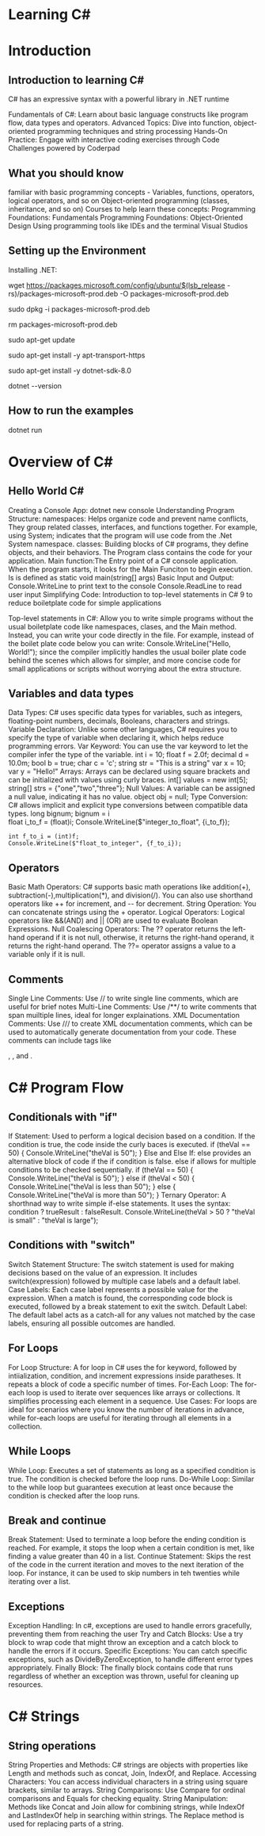 # Learning C#
# Introduction
## Introduction to learning C#
C# has an expressive syntax with a powerful library in .NET runtime

Fundamentals of C#: Learn about basic language constructs like program flow, data types and operators.
Advanced Topics: Dive into function, object-oriented programming techniques and string processing
Hands-On Practice: Engage with interactive coding exercises through Code Challenges powered by Coderpad

## What you should know
familiar with basic programming concepts - Variables, functions, operators, logical operators, and so on
Object-oriented programming (classes, inheritance, and so on)
    Courses to help learn these concepts:
        Programming Foundations: Fundamentals
        Programming Foundations: Object-Oriented Design
Using programming tools like IDEs and the terminal
    Visual Studios

## Setting up the Environment
Installing .NET:
<!-- # Download the Microsoft package repository configuration for the current Ubuntu version -->
wget https://packages.microsoft.com/config/ubuntu/$(lsb_release -rs)/packages-microsoft-prod.deb -O packages-microsoft-prod.deb
<!-- # Install the downloaded Microsoft package repository configuration -->
sudo dpkg -i packages-microsoft-prod.deb
<!-- # Remove the downloaded .deb file to clean up -->
rm packages-microsoft-prod.deb
<!-- # Update the package lists to include the newly added Microsoft repository -->
sudo apt-get update
<!-- # Install apt-transport-https package to allow APT to fetch packages over HTTPS -->
sudo apt-get install -y apt-transport-https
<!-- # Install the .NET SDK version 8.0 -->
sudo apt-get install -y dotnet-sdk-8.0
<!-- # Verify the .NET SDK installation by checking the installed version -->
dotnet --version

## How to run the examples
dotnet run
<!-- dotnet run {works if you're at the top level of the project} 
 with pwd you're at directory: /home/desktop/MSSA-prep/Linkedin-SoftwareDevelopmentFundamentals/notes/LearningC#/LearningCSharp/DotNet7/Finished/Overview/HelloWorld
 
with ls you can see
HelloWorld.csproj  Program.cs  bin  obj 
then you use dotnet run


Script to change the target framework within every .csproj file from DotNet7.0 to DotNet8.0. Run it at the same level of the Finished and Start Directories!
find . -name "*.csproj" -exec sed -i 's|<TargetFramework>.*</TargetFramework>|<TargetFramework>net8.0</TargetFramework>|g' {} + 
-->

# Overview of C#
## Hello World C#
Creating a Console App:
    dotnet new console
Understanding Program Structure:
    namespaces: Helps organize code and prevent name conflicts, They group related classes, interfaces, and functions together. For example, using System; indicates that the program will use code from the .Net System namespace. 
    classes: Building blocks of C# programs, they define objects, and their behaviors. The Program class contains the code for your application.
    Main function:The Entry point of a C# console application. When the program starts, it looks for the Main Funciton to begin execution. Is is defined as 
    static void main(string[] args)
Basic Input and Output: 
    Console.WriteLine to print text to the console 
    Console.ReadLine to read user input
Simplifying Code: Introduction to top-level statements in C# 9 to reduce boiletplate code for simple applications

Top-level statements in C#: Allow you to write simple programs without the usual boiletplate code like namespaces, clases, and the Main method. Instead, you can write your code directly in the file. For example, instead of the boilet plate code below you can write: Console.WriteLine("Hello, World!"); since the compiler implicitly handles the usual boiler plate code behind the scenes which allows for simpler, and more concise code for small applications or scripts without worrying about the extra structure.

<!-- 
See https://aka.ms/new-console-template for more information
For .NET 5 and earlier, the console app template generates the following code:
 dotnet new console

using System;
namespace MyApp
{
    internal class Program
    {
        static void Main(string[] args)
        {
            Console.WriteLine("Hello World!");
        }
    }
} 
-->

## Variables and data types
Data Types: C# uses specific data types for variables, such as integers, floating-point numbers, decimals, Booleans, characters and strings.
Variable Declaration: Unlike some other languages, C# requires you to specify the type of variable when declaring it, which helps reduce programming errors.
Var Keyword: You can use the var keyword to let the compiler infer the type of the variable.
    int i = 10;
    float f = 2.0f;
    decimal d = 10.0m;
    bool b = true;
    char c = 'c';
    string str = "This is a string"
    var x = 10;
    var y = "Hello!"
Arrays: Arrays can be declared using square brackets and can be initialized with values using curly braces.
    int[] values = new int[5];
    string[] strs = {"one","two","three"};
Null Values: A variable can be assigned a null value, indicating it has no value.
    object obj = null;
Type Conversion: C# allows implicit and explicit type conversions between compatible data types.
    <!-- Implicitly Converting-->
    long bignum;   <!--Long indicates a large number-->
    bignum = i     
    <!-- Explicitly Converting -->
    float i_to_f = (float)i;
    Console.WriteLine($"integer_to_float", {i_to_f});
    
    int f_to_i = (int)f;
    Console.WriteLine($"float_to_integer", {f_to_i});

## Operators
Basic Math Operators: C# supports basic math operations like addition(+), subtraction(-),multiplication(*), and division(/). You can also use shorthand operators like ++ for increment, and -- for decrement.
String Operation: You can concatenate strings using the + operator.
Logical Operators: Logical operators like &&(AND) and || (OR) are used to evaluate Boolean Expressions.
Null Coalescing Operators: The ?? operator returns the left-hand operand if it is not null, otherwise, it returns the right-hand operand, it returns the right-hand operand. The ??= operator assigns a value to a variable only if it is null.

## Comments
Single Line Comments: Use // to write single line comments, which are useful for brief notes
Multi-Line Comments: Use /**/ to write comments that span muiltiple lines, ideal for longer explainations.
XML Documentation Comments: Use /// to create XML documentation comments, which can be used to automatically generate documentation from your code. These comments can include tags like <summary>, <param>, and <returns>.
    <!--
    <PropertyGroup>
        <OutputType>Exe</OutputType>
        <TargetFramework>net8.0</TargetFramework>
        <GenerateDocumentationFile>True</GenerateDocumentationFile> Will Generate a documention file
        <DocumentationFile>Comments.xml</DocumentationFile> The documentation file will be named Comments.xml
    </PropertyGroup>
    You can then run dotnet build at the comments.xml amd it will generate documentation.
    --------------------------// Documentation Example below-----------------------------
    <?xml version="1.0"?>
    <doc>
    <assembly>
        <name>Comments</name>
    </assembly>
    <members>
        <member name="M:Comments.Program.Main(System.String[])">
            XML Comments are used to help provide documentation
            They start with triple-slashes and have a special syntax
            <summary>
            This is the main sample application function
            </summary>
            <param name='args'> An array of string arguments from the command line. </param>
            <returns>
            No return value
            </returns>
        </member>
    </members>
    </doc>
    -->

# C# Program Flow
## Conditionals with "if"
If Statement: Used to perform a logical decision based on a condition. If the condition is true, the code inside the curly baces is executed.
    if (theVal == 50) {
        Console.WriteLine("theVal is 50");
        }
Else and Else If: else provides an alternative block of code if the if condition is false. else if allows for multiple conditions to be checked sequentially.
    if (theVal == 50) {
        Console.WriteLine("theVal is 50");
    } else if (theVal < 50) {
        Console.WriteLine("theVal is less than 50");
    } else {
        Console.WriteLine("theVal is more than 50");
    }
Ternary Operator: A shorthnad way to write simple if-else statements. 
It uses the syntax:     condition ? trueResult : falseResult.
    Console.WriteLine(theVal > 50 ? "theVal is small" : "theVal is large");

## Conditions with "switch"
Switch Statement Structure: The switch statement is used for making decisions based on the value of an expression. It includes switch(expression) followed by multiple case labels and a default label.
Case Labels: Each case label represents a possible value for the expression. When a match is found, the corresponding code block is executed, followed by a break statement to exit the switch.
Default Label: The default label acts as a catch-all for any values not matched by the case labels, ensuring all possible outcomes are handled.

## For Loops
For Loop Structure: A for loop in C# uses the for keyword, followed by intiialization, condition, and increment expressions inside paratheses. It repeats a block of code a specific number of times.
For-Each Loop: The for-each loop is used to iterate over sequences like arrays or collections. It simplifies processing each element in a sequence. 
Use Cases: For loops are ideal for scenarios where you know the number of iterations in advance, while for-each loops are useful for iterating through all elements in a collection.

## While Loops
While Loop: Executes a set of statements as long as a specified condition is true. The condition is checked before the loop runs.
Do-While Loop: Similar to the while loop but guarantees execution at least once because the condition is checked after the loop runs.


## Break and continue
Break Statement: Used to terminate a loop before the ending condition is reached. For example, it stops the loop when a certain condition is met, like finding a value greater than 40 in a list.
Continue Statement: Skips the rest of the code in the current iteration and moves to the next iteration of the loop. For instance, it can be used to skip numbers in teh twenties while iterating over a list.

## Exceptions
Exception Handling: In c#, exceptions are used to handle errors gracefully, preventing them from reaching the user
Try and Catch Blocks: Use a try block to wrap code that might throw an exception and a catch block to handle the errors if it occurs.
Specific Exceptions: You can catch specific exceptions, such as DivideByZeroException, to handle different error types appropriately.
Finally Block: The finally block contains code that runs regardless of whether an exception was thrown, useful for cleaning up resources.

# C# Strings
## String operations
String Properties and Methods: C# strings are objects with properties like Length and methods such as concat, Join, IndexOf, and Replace.
Accessing Characters: You can access individual characters in a string using square brackets, similar to arrays.
String Comparisons: Use Compare for ordinal comparisons and Equals for checking equality.
String Manipulation: Methods like Concat and Join allow for combining  strings, while IndexOf and LastIndexOf help in searching within strings. The Replace method is used for replacing parts of a string.